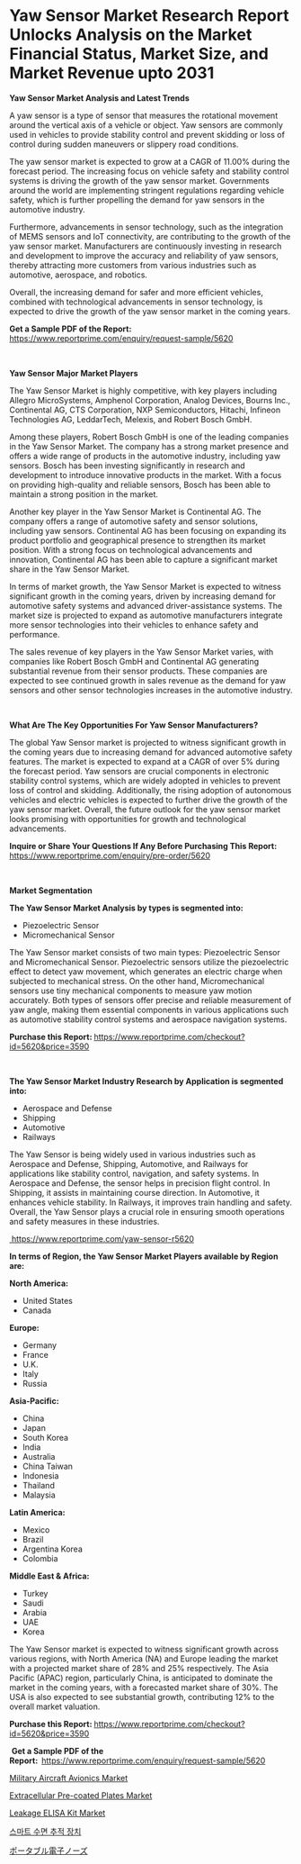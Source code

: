 <p><h1>Yaw Sensor Market Research Report Unlocks Analysis on the Market Financial Status, Market Size, and Market Revenue upto 2031</h1></p><p><strong>Yaw Sensor Market Analysis and Latest Trends</strong></p>
<p><p>A yaw sensor is a type of sensor that measures the rotational movement around the vertical axis of a vehicle or object. Yaw sensors are commonly used in vehicles to provide stability control and prevent skidding or loss of control during sudden maneuvers or slippery road conditions.</p><p>The yaw sensor market is expected to grow at a CAGR of 11.00% during the forecast period. The increasing focus on vehicle safety and stability control systems is driving the growth of the yaw sensor market. Governments around the world are implementing stringent regulations regarding vehicle safety, which is further propelling the demand for yaw sensors in the automotive industry.</p><p>Furthermore, advancements in sensor technology, such as the integration of MEMS sensors and IoT connectivity, are contributing to the growth of the yaw sensor market. Manufacturers are continuously investing in research and development to improve the accuracy and reliability of yaw sensors, thereby attracting more customers from various industries such as automotive, aerospace, and robotics.</p><p>Overall, the increasing demand for safer and more efficient vehicles, combined with technological advancements in sensor technology, is expected to drive the growth of the yaw sensor market in the coming years.</p></p>
<p><strong>Get a Sample PDF of the Report:&nbsp;</strong> <a href="https://www.reportprime.com/enquiry/request-sample/5620">https://www.reportprime.com/enquiry/request-sample/5620</a></p>
<p>&nbsp;</p>
<p><strong>Yaw Sensor Major Market Players</strong></p>
<p><p>The Yaw Sensor Market is highly competitive, with key players including Allegro MicroSystems, Amphenol Corporation, Analog Devices, Bourns Inc., Continental AG, CTS Corporation, NXP Semiconductors, Hitachi, Infineon Technologies AG, LeddarTech, Melexis, and Robert Bosch GmbH.</p><p>Among these players, Robert Bosch GmbH is one of the leading companies in the Yaw Sensor Market. The company has a strong market presence and offers a wide range of products in the automotive industry, including yaw sensors. Bosch has been investing significantly in research and development to introduce innovative products in the market. With a focus on providing high-quality and reliable sensors, Bosch has been able to maintain a strong position in the market.</p><p>Another key player in the Yaw Sensor Market is Continental AG. The company offers a range of automotive safety and sensor solutions, including yaw sensors. Continental AG has been focusing on expanding its product portfolio and geographical presence to strengthen its market position. With a strong focus on technological advancements and innovation, Continental AG has been able to capture a significant market share in the Yaw Sensor Market.</p><p>In terms of market growth, the Yaw Sensor Market is expected to witness significant growth in the coming years, driven by increasing demand for automotive safety systems and advanced driver-assistance systems. The market size is projected to expand as automotive manufacturers integrate more sensor technologies into their vehicles to enhance safety and performance.</p><p>The sales revenue of key players in the Yaw Sensor Market varies, with companies like Robert Bosch GmbH and Continental AG generating substantial revenue from their sensor products. These companies are expected to see continued growth in sales revenue as the demand for yaw sensors and other sensor technologies increases in the automotive industry.</p></p>
<p>&nbsp;</p>
<p><strong>What Are The Key Opportunities For Yaw Sensor Manufacturers?</strong></p>
<p><p>The global Yaw Sensor market is projected to witness significant growth in the coming years due to increasing demand for advanced automotive safety features. The market is expected to expand at a CAGR of over 5% during the forecast period. Yaw sensors are crucial components in electronic stability control systems, which are widely adopted in vehicles to prevent loss of control and skidding. Additionally, the rising adoption of autonomous vehicles and electric vehicles is expected to further drive the growth of the yaw sensor market. Overall, the future outlook for the yaw sensor market looks promising with opportunities for growth and technological advancements.</p></p>
<p><strong>Inquire or Share Your Questions If Any Before Purchasing This Report:</strong> <a href="https://www.reportprime.com/enquiry/pre-order/5620">https://www.reportprime.com/enquiry/pre-order/5620</a></p>
<p>&nbsp;</p>
<p><strong>Market Segmentation</strong></p>
<p><strong>The Yaw Sensor Market Analysis by types is segmented into:</strong></p>
<p><ul><li>Piezoelectric Sensor</li><li>Micromechanical Sensor</li></ul></p>
<p><p>The Yaw Sensor market consists of two main types: Piezoelectric Sensor and Micromechanical Sensor. Piezoelectric sensors utilize the piezoelectric effect to detect yaw movement, which generates an electric charge when subjected to mechanical stress. On the other hand, Micromechanical sensors use tiny mechanical components to measure yaw motion accurately. Both types of sensors offer precise and reliable measurement of yaw angle, making them essential components in various applications such as automotive stability control systems and aerospace navigation systems.</p></p>
<p><strong>Purchase this Report:&nbsp;</strong><a href="https://www.reportprime.com/checkout?id=5620&price=3590">https://www.reportprime.com/checkout?id=5620&price=3590</a></p>
<p>&nbsp;</p>
<p><strong>The Yaw Sensor Market Industry Research by Application is segmented into:</strong></p>
<p><ul><li>Aerospace and Defense</li><li>Shipping</li><li>Automotive</li><li>Railways</li></ul></p>
<p><p>The Yaw Sensor is being widely used in various industries such as Aerospace and Defense, Shipping, Automotive, and Railways for applications like stability control, navigation, and safety systems. In Aerospace and Defense, the sensor helps in precision flight control. In Shipping, it assists in maintaining course direction. In Automotive, it enhances vehicle stability. In Railways, it improves train handling and safety. Overall, the Yaw Sensor plays a crucial role in ensuring smooth operations and safety measures in these industries.</p></p>
<p><a href="https://www.reportprime.com/yaw-sensor-r5620">&nbsp;https://www.reportprime.com/yaw-sensor-r5620</a></p>
<p><strong>In terms of Region, the Yaw Sensor Market Players available by Region are:</strong></p>
<p>
    <p> <strong> North America: </strong>
        <ul>
            <li>United States</li>
            <li>Canada</li>
        </ul>
        </p> 
    <p> <strong> Europe: </strong>
        <ul>
            <li>Germany</li>
            <li>France</li>
            <li>U.K.</li>
            <li>Italy</li>
            <li>Russia</li>
        </ul>
        </p> 
    <p> <strong> Asia-Pacific: </strong>
        <ul>
            <li>China</li>
            <li>Japan</li>
            <li>South Korea</li>
            <li>India</li>
            <li>Australia</li>
            <li>China Taiwan</li>
            <li>Indonesia</li>
            <li>Thailand</li>
            <li>Malaysia</li>
        </ul>
        </p> 
    <p> <strong> Latin America: </strong>
        <ul>
            <li>Mexico</li>
            <li>Brazil</li>
            <li>Argentina Korea</li>
            <li>Colombia</li>
        </ul>
        </p> 
    <p> <strong> Middle East & Africa: </strong>
        <ul>
            <li>Turkey</li>
            <li>Saudi</li>
            <li>Arabia</li>
            <li>UAE</li>
            <li>Korea</li>
        </ul>
    </p>
    </p>
<p><p>The Yaw Sensor market is expected to witness significant growth across various regions, with North America (NA) and Europe leading the market with a projected market share of 28% and 25% respectively. The Asia Pacific (APAC) region, particularly China, is anticipated to dominate the market in the coming years, with a forecasted market share of 30%. The USA is also expected to see substantial growth, contributing 12% to the overall market valuation.</p></p>
<p><strong>Purchase this Report: </strong><a href="https://www.reportprime.com/checkout?id=5620&price=3590">https://www.reportprime.com/checkout?id=5620&price=3590</a></p>
<p>&nbsp;<strong>Get a Sample PDF of the Report:&nbsp;&nbsp;</strong><a href="https://www.reportprime.com/enquiry/request-sample/5620">https://www.reportprime.com/enquiry/request-sample/5620</a></p>
<p><strong></strong></p>
<p><p><a href="https://github.com/sofayahoo2023/Market-Research-Report-List-5/blob/main/military-aircraft-avionics-market.md">Military Aircraft Avionics Market</a></p><p><a href="https://issuu.com/reportprime-2/docs/extracellular-pre-coated-plates-market-size-2030.p">Extracellular Pre-coated Plates Market</a></p><p><a href="https://issuu.com/reportprime-2/docs/leakage-elisa-kit-market-size-2030.pptx">Leakage ELISA Kit Market</a></p><p><a href="https://github.com/vss5505pa7z1p/Market-Research-Report-List-3/blob/main/242269760012.md">스마트 수면 추적 장치</a></p><p><a href="https://github.com/pepo3k/Market-Research-Report-List-2/blob/main/383053258257.md">ポータブル電子ノーズ</a></p></p>